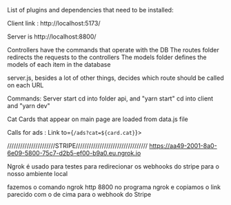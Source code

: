 List of plugins and dependencies that need to be installed:



Client link :
http://localhost:5173/

Server is http://localhost:8800/









Controllers have the commands that operate with the DB
The routes folder redirects the requests to the controllers
The models folder defines the models of each item in the database

server.js, besides a lot of other things, decides which route should be called on each URL


Commands: Server start 
cd into folder api, and "yarn start"
cd into client and "yarn dev"


Cat Cards that appear on main page are loaded from data.js file

Calls for ads : 
Link to={`/ads?cat=${card.cat}`}>








//////////////////////STRIPE/////////////////////////////////
https://aa49-2001-8a0-6e09-5800-75c7-d2b5-ef00-b9a0.eu.ngrok.io

Ngrok é usado para testes para redirecionar os webhooks do stripe para o nosso ambiente local


fazemos o comando ngrok http 8800 no programa ngrok e copiamos o link parecido com o de cima para o webhook do Stripe
